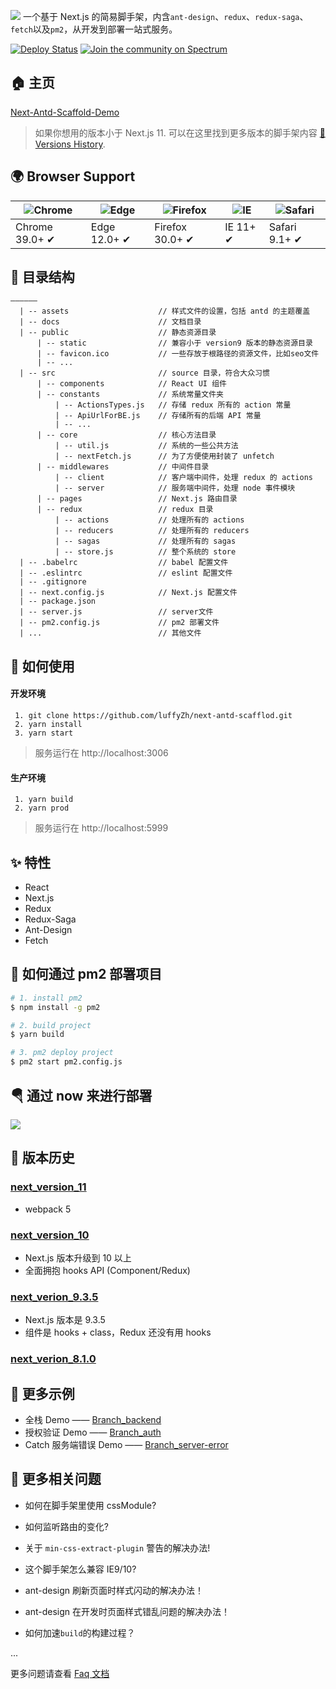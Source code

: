 ![](https://user-gold-cdn.xitu.io/2019/1/26/16889da2c2c4c0ac?imageView2/1/w/1304/h/734/q/85/interlace/1)
一个基于 Next.js 的简易脚手架，内含`ant-design`、`redux`、`redux-saga`、`fetch`以及`pm2`，从开发到部署一站式服务。

[![Deploy Status](https://circleci.com/gh/zeit/now-desktop.svg?style=shield)](https://next-antd-scaffold.luffyzh.now.sh/)
[![Join the community on Spectrum](https://withspectrum.github.io/badge/badge.svg)](https://spectrum.chat/zeit)

## 🏠 主页

[Next-Antd-Scaffold-Demo](https://next-antd-scaffold.luffyzh.now.sh/)

> 如果你想用的版本小于 Next.js 11. 可以在这里找到更多版本的脚手架内容 [🌲 Versions History](https://github.com/luffyZh/next-antd-scaffold/releases).

## 🌍 Browser Support

| ![Chrome](https://raw.github.com/alrra/browser-logos/master/src/chrome/chrome_48x48.png) | ![Edge](https://raw.github.com/alrra/browser-logos/master/src/edge/edge_48x48.png) | ![Firefox](https://raw.github.com/alrra/browser-logos/master/src/firefox/firefox_48x48.png) | ![IE](https://raw.github.com/alrra/browser-logos/master/src/archive/internet-explorer_9-11/internet-explorer_9-11_48x48.png) | ![Safari](https://raw.github.com/alrra/browser-logos/master/src/safari/safari_48x48.png) |
| ---------------------------------------------------------------------------------------- | ---------------------------------------------------------------------------------- | ------------------------------------------------------------------------------------------- | ---------------------------------------------------------------------------------------------------------------------------- | ---------------------------------------------------------------------------------------- |
| Chrome 39.0+ ✔                                                                           | Edge 12.0+ ✔                                                                       | Firefox 30.0+ ✔                                                                             | IE 11+ ✔                                                                                                                     | Safari 9.1+ ✔                                                                            |

## 📁 目录结构

```
——————
  | -- assets                    // 样式文件的设置，包括 antd 的主题覆盖
  | -- docs                      // 文档目录
  | -- public                    // 静态资源目录
      | -- static                // 兼容小于 version9 版本的静态资源目录
      | -- favicon.ico           // 一些存放于根路径的资源文件，比如seo文件
      | -- ...
  | -- src                       // source 目录，符合大众习惯
      | -- components            // React UI 组件
      | -- constants             // 系统常量文件夹
          | -- ActionsTypes.js   // 存储 redux 所有的 action 常量
          | -- ApiUrlForBE.js    // 存储所有的后端 API 常量
          | -- ...
      | -- core                  // 核心方法目录
          | -- util.js           // 系统的一些公共方法
          | -- nextFetch.js      // 为了方便使用封装了 unfetch
      | -- middlewares           // 中间件目录
          | -- client            // 客户端中间件，处理 redux 的 actions
          | -- server            // 服务端中间件，处理 node 事件模块
      | -- pages                 // Next.js 路由目录
      | -- redux                 // redux 目录
          | -- actions           // 处理所有的 actions
          | -- reducers          // 处理所有的 reducers
          | -- sagas             // 处理所有的 sagas
          | -- store.js          // 整个系统的 store
  | -- .babelrc                  // babel 配置文件
  | -- .eslintrc                 // eslint 配置文件
  | -- .gitignore
  | -- next.config.js            // Next.js 配置文件
  | -- package.json
  | -- server.js                 // server文件
  | -- pm2.config.js             // pm2 部署文件
  | ...                          // 其他文件
```

## 📖 如何使用

#### 开发环境

```
 1. git clone https://github.com/luffyZh/next-antd-scafflod.git
 2. yarn install
 3. yarn start
```

> 服务运行在 http://localhost:3006

#### 生产环境

```
 1. yarn build
 2. yarn prod
```

> 服务运行在 http://localhost:5999

## ✨ 特性

- React
- Next.js
- Redux
- Redux-Saga
- Ant-Design
- Fetch

## 🔨 如何通过 pm2 部署项目

```bash
# 1. install pm2
$ npm install -g pm2

# 2. build project
$ yarn build

# 3. pm2 deploy project
$ pm2 start pm2.config.js
```

## 🪂 通过 now 来进行部署

<a target='__blank' href='https://zeit.co/now'><img src='https://avatars3.githubusercontent.com/in/8329?s=60&u=35934eb25f938206da3c68530ac900e2717abbc3&v=4' /></a>

## 🌲 版本历史

### [next_version_11](https://github.com/luffyZh/next-antd-scaffold/releases/tag/v1.4)

- webpack 5

### [next_version_10](https://github.com/luffyZh/next-antd-scaffold/releases/tag/v1.3)

- Next.js 版本升级到 10 以上
- 全面拥抱 hooks API (Component/Redux)

### [next_verion_9.3.5](https://github.com/luffyZh/next-antd-scaffold/releases/tag/v1.1)

- Next.js 版本是 9.3.5
- 组件是 hooks + class，Redux 还没有用 hooks

### [next_verion_8.1.0](https://github.com/luffyZh/next-antd-scaffold/releases/tag/v1.0)

## 💐 更多示例

- 全栈 Demo —— [Branch_backend](https://github.com/luffyZh/next-antd-scaffold/tree/backend)
- 授权验证 Demo —— [Branch_auth](https://github.com/luffyZh/next-antd-scaffold/tree/auth)
- Catch 服务端错误 Demo —— [Branch_server-error](https://github.com/luffyZh/next-antd-scaffold/tree/server-error)

## 🤔️ 更多相关问题

- 如何在脚手架里使用 cssModule?

- 如何监听路由的变化?

- 关于 `min-css-extract-plugin` 警告的解决办法!

- 这个脚手架怎么兼容 IE9/10?

- ant-design 刷新页面时样式闪动的解决办法！

- ant-design 在开发时页面样式错乱问题的解决办法！

- 如何加速`build`的构建过程？

...

更多问题请查看 [Faq 文档](./docs/FAQ.md)
